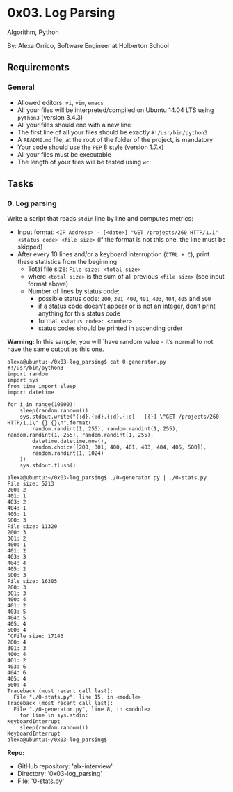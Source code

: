 0x03. Log Parsing
=================

Algorithm, Python

By: Alexa Orrico, Software Engineer at Holberton School


Requirements
-------------

### General
-  Allowed editors: `vi`, `vim`, `emacs`
-  All your files will be interpreted/compiled on Ubuntu 14.04 LTS using `python3` (version 3.4.3)
-  All your files should end with a new line
-  The first line of all your files should be exactly `#!/usr/bin/python3`
-  A `README.md` file, at the root of the folder of the project, is mandatory
-  Your code should use the `PEP` 8 style (version 1.7.x)
-  All your files must be executable
-  The length of your files will be tested using `wc`



Tasks
-----


### 0\. Log parsing

Write a script that reads `stdin` line by line and computes metrics:
-  Input format: `<IP Address> - [<date>] "GET /projects/260 HTTP/1.1" <status code> <file size>` (if the format is not this one, the line must be skipped)
-  After every 10 lines and/or a keyboard interruption (`CTRL + C`), print these statistics from the beginning:
   -  Total file size: `File size: <total size>`
   -  where `<total size>` is the sum of all previous `<file size>` (see input format above)
   -  Number of lines by status code:
       -  possible status code: `200`, `301`, `400`, `401`, `403`, `404`, `405` and `500`
       -  if a status code doesn’t appear or is not an integer, don’t print anything for this status code
       -  format: `<status code>: <number>`
       -  status codes should be printed in ascending order

**Warning:** In this sample, you will `have random value - it’s normal to not have the same output as this one.

```
alexa@ubuntu:~/0x03-log_parsing$ cat 0-generator.py
#!/usr/bin/python3
import random
import sys
from time import sleep
import datetime

for i in range(10000):
    sleep(random.random())
    sys.stdout.write("{:d}.{:d}.{:d}.{:d} - [{}] \"GET /projects/260 HTTP/1.1\" {} {}\n".format(
        random.randint(1, 255), random.randint(1, 255), random.randint(1, 255), random.randint(1, 255),
        datetime.datetime.now(),
        random.choice([200, 301, 400, 401, 403, 404, 405, 500]),
        random.randint(1, 1024)
    ))
    sys.stdout.flush()

alexa@ubuntu:~/0x03-log_parsing$ ./0-generator.py | ./0-stats.py 
File size: 5213
200: 2
401: 1
403: 2
404: 1
405: 1
500: 3
File size: 11320
200: 3
301: 2
400: 1
401: 2
403: 3
404: 4
405: 2
500: 3
File size: 16305
200: 3
301: 3
400: 4
401: 2
403: 5
404: 5
405: 4
500: 4
^CFile size: 17146
200: 4
301: 3
400: 4
401: 2
403: 6
404: 6
405: 4
500: 4
Traceback (most recent call last):
  File "./0-stats.py", line 15, in <module>
Traceback (most recent call last):
  File "./0-generator.py", line 8, in <module>
    for line in sys.stdin:
KeyboardInterrupt
    sleep(random.random())
KeyboardInterrupt
alexa@ubuntu:~/0x03-log_parsing$ 
```

**Repo:**
-  GitHub repository: 'alx-interview'
-  Directory: '0x03-log_parsing'
-  File: '0-stats.py'

